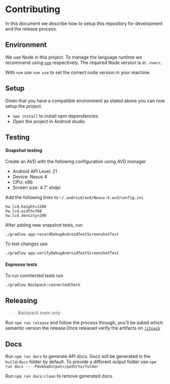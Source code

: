 # Contributing

In this document we describe how to setup this repository for development and the release process.

## Environment

We use Node in this project. To manage the language runtime we recommend using [`nvm`][1] respectively. The required Node version is in `.nvmrc`.

With `nvm` use `nvm use` to set the correct node version in your machine.

## Setup

Given that you have a compatible environment as stated above you can now setup the project.

+ `npm install` to install npm dependencies
+  Open the project in Android studio

## Testing

#### Snapshot testing
Create an AVD with the following configuration using AVD manager
- Android API Level: 21
- Device: Nexus 4
- CPU: x86
- Screen size: 4.7' xhdpi

Add the following lines to `~/.android/avd/Nexus-4.avd/config.ini`
```
hw.lcd.height=1280
hw.lcd.width=768
hw.lcd.density=240
```
After adding new snapshot tests, run

`./gradlew app:recordDebugAndroidTestScreenshotTest`

To test changes use

`./gradlew app:verifyDebugAndroidTestScreenshotTest`

#### Espresso tests
To run conntected tests run

`./gradlew Backpack:connectedCheck`

## Releasing

> Backpack team only

Run `npm run release` and follow the process through, you'll be asked which semantic version the release.Once released verify the artifacts on [`jitpack`][3]

## Docs

Run `npm run docs` to generate API docs. Docs will be generated in the `build/docs` folder by default. To provide a different output folder use `npm run docs -- -PdokkaOutput=/path/to/folder`

Run `npm run docs:clean` to remove generated docs.



[1]: https://github.com/creationix/nvm
[3]: https://jitpack.io/#Skyscanner/backpack-android
